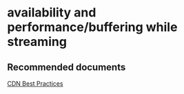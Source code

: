 <properties
	pageTitle="availability and performance/buffering while streaming"
	description="availability and performance/buffering while streaming"
	service="microsoft.cdn"
	resource="profiles"
	authors="aashu"
	displayOrder=""
	selfHelpType="generic"
	supportTopicIds="32302782"
	resourceTags=""
	productPesIds="15528"
	cloudEnvironments="public"
	articleId="79eb150d-1e2f-4394-8d09-604f8216aa72"
/>

# availability and performance/buffering while streaming


## **Recommended documents**
[CDN Best Practices](https://azure.microsoft.com/documentation/articles/best-practices-cdn/)
